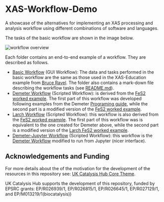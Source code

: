 # XAS-Workflow-Demo
 
A showcase of the alternatives for implementing an XAS processing and analysis workflow
using different combinations of software and languages.

The tasks of the basic workflow are shown in the image below.


![workflow overview](https://github.com/scman1/XAS-Workflow-Demo/blob/main/images/workflow_overview.svg)

Each folder contains an end-to-end example of a workflow. They are described as follows. 
- [Basic Workflow](https://github.com/scman1/XAS-Workflow-Demo/blob/main/basic_workflow)
(GUI Workflow): The data and tasks performed in the basic workflow 
are the same as those used in the XAS-Education example from 
[Bruce Ravel](https://github.com/bruceravel/XAS-Education/tree/master/Examples/FeS2). 
The folder also contains a mark-down file describing the workflow tasks (see 
[README.md](https://github.com/scman1/XAS-Workflow-Demo/blob/main/basic_workflow/README.md)).
- [Demeter Workflow](https://github.com/scman1/XAS-Workflow-Demo/blob/main/demeter_workflow) 
(Scripted Workflow): is derived from the 
[FeS2 worked example](https://github.com/bruceravel/demeter/tree/master/examples/recipes/FeS2). 
The first part of this workflow was developed following examples from the Demeter 
[Programing guide](https://bruceravel.github.io/demeter/documents/DPG/index.html), 
while the second part is a modified version of the [FeS2 worked example](https://github.com/bruceravel/demeter/tree/master/examples/recipes/FeS2).
- [Larch Workflow](https://github.com/scman1/XAS-Workflow-Demo/blob/main/larch_workflow) 
(Scripted Workflow): this workflow is also derived from the 
[FeS2 worked example](https://github.com/bruceravel/demeter/tree/master/examples/recipes/FeS2). 
The first part of this workflow was is equivalent to the one created for Demeter above, 
while the second part is a modified version of the [Larch FeS2 worked example](https://github.com/bruceravel/demeter/tree/master/examples/recipes/FeS2). 
- [Demeter-Jupyter Workflow](https://github.com/scman1/XAS-Workflow-Demo/blob/main/demjup_workflow) 
(Scripted Workflow): this workflow is the [Demeter Workflow](https://github.com/scman1/XAS-Workflow-Demo/blob/main/demeter_workflow)
modified to run from Jupyter (nicer interface). 

## Acknowledgements and Funding
For more details about the of the motivation for the development of the resources
in this repository see:
[UK Catalysis Hub Core Theme](https://ukcatalysishub.co.uk/core/).

UK Catalysis Hub supports the development of this repository, funded by
EPSRC grants:  EP/R026939/1, EP/R026815/1, EP/R026645/1, EP/R027129/1,
and EP/M013219/1(biocatalysis))
